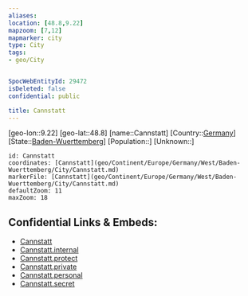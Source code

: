 ```yaml
---
aliases: 
location: [48.8,9.22]
mapzoom: [7,12] 
mapmarker: city 
type: City
tags:
- geo/City


SpocWebEntityId: 29472
isDeleted: false
confidential: public

title: Cannstatt
---
```

[geo-lon::9.22]
[geo-lat::48.8]
[name::Cannstatt]
[Country::[Germany](geo/Continent/Europe/Germany.md)]
[State::[Baden-Wuerttemberg](geo/Continent/Europe/Germany/West/Baden-Wuerttemberg.md)]
[Population::]
[Unknown::]


```leaflet
id: Cannstatt
coordinates: [Cannstatt](geo/Continent/Europe/Germany/West/Baden-Wuerttemberg/City/Cannstatt.md)
markerFile: [Cannstatt](geo/Continent/Europe/Germany/West/Baden-Wuerttemberg/City/Cannstatt.md)
defaultZoom: 11 
maxZoom: 18
```


## Confidential Links & Embeds: 
- [Cannstatt](../../../../../../../../_public/geo/Continent/Europe/Germany/West/Baden-Wuerttemberg/City/Cannstatt.md) 
- [Cannstatt.internal](../../../../../../../../_internal/geo/Continent/Europe/Germany/West/Baden-Wuerttemberg/City/Cannstatt.internal.md) 
- [Cannstatt.protect](../../../../../../../../_protect/geo/Continent/Europe/Germany/West/Baden-Wuerttemberg/City/Cannstatt.protect.md) 
- [Cannstatt.private](../../../../../../../../_private/geo/Continent/Europe/Germany/West/Baden-Wuerttemberg/City/Cannstatt.private.md) 
- [Cannstatt.personal](../../../../../../../../_personal/geo/Continent/Europe/Germany/West/Baden-Wuerttemberg/City/Cannstatt.personal.md) 
- [Cannstatt.secret](../../../../../../../../_secret/geo/Continent/Europe/Germany/West/Baden-Wuerttemberg/City/Cannstatt.secret.md) 
